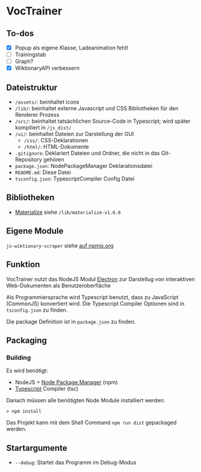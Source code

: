 # VocTrainer

## To-dos

- [x] Popup als eigene Klasse, Ladeanimation fehlt
- [ ] Trainingstab
- [ ] Graph?
- [x] WiktionaryAPI verbessern

## Dateistruktur

- `/assets/`: beinhaltet icons
- `/lib/`: beinhaltet externe Javascript und CSS Bibliotheken für den Renderer Prozess
- `/src/`: beinhaltet tatsächlichen Source-Code in Typescript; wird später kompiliert in `/js_dist/`
- `/ui/`: beinhaltet Dateien zur Darstellung der GUI
    - `/css/`: CSS-Deklarationen
    - `/html/`: HTML-Dokumente
- `.gitignore`: Deklariert Dateien und Ordner, die nicht in das Git-Repository gehören
- `package.json`: NodePackageManager Deklarationsdatei
- `README.md`: Diese Datei
- `tsconfig.json`: TypescriptCompiler Config Datei

## Bibliotheken

- [Materialize](https://materializecss.com/) siehe `/lib/materialize-v1.0.0`

## Eigene Module

`js-wiktionary-scraper` siehe [auf npmjs.org](https://www.npmjs.com/package/js-wiktionary-scraper)

## Funktion

VocTrainer nutzt das NodeJS Modul [Electron](https://www.electronjs.org/) zur Darstellug von interaktiven Web-Dokumenten als Benutzeroberfläche

Als Programmiersprache wird Typescript benutzt, dass zu JavaScript (CommonJS) konvertiert wird. Die Typescript Compiler Optionen sind in `tsconfig.json` zu finden.

Die package Definition ist in `package.json` zu finden.

## Packaging

### Building
Es wird benötigt:
- NodeJS + [Node Package Manager](https://nodejs.org/) (npm)
- [Typescript](https://www.typescriptlang.org/) Compiler (tsc)

Danach müssen alle benötigten Node Module installiert werden:

`> npm install`

Das Projekt kann mit dem Shell Command `npm run dist` gepackaged werden.

## Startargumente

- `--debug`: Startet das Programm im Debug-Modus